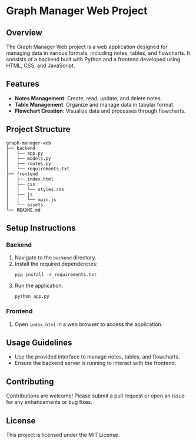 # Graph Manager Web Project

## Overview
The Graph Manager Web project is a web application designed for managing data in various formats, including notes, tables, and flowcharts. It consists of a backend built with Python and a frontend developed using HTML, CSS, and JavaScript.

## Features
- **Notes Management**: Create, read, update, and delete notes.
- **Table Management**: Organize and manage data in tabular format.
- **Flowchart Creation**: Visualize data and processes through flowcharts.

## Project Structure
```
graph-manager-web
├── backend
│   ├── app.py
│   ├── models.py
│   ├── routes.py
│   └── requirements.txt
├── frontend
│   ├── index.html
│   ├── css
│   │   └── styles.css
│   ├── js
│   │   └── main.js
│   └── assets
└── README.md
```

## Setup Instructions

### Backend
1. Navigate to the `backend` directory.
2. Install the required dependencies:
   ```
   pip install -r requirements.txt
   ```
3. Run the application:
   ```
   python app.py
   ```

### Frontend
1. Open `index.html` in a web browser to access the application.

## Usage Guidelines
- Use the provided interface to manage notes, tables, and flowcharts.
- Ensure the backend server is running to interact with the frontend.

## Contributing
Contributions are welcome! Please submit a pull request or open an issue for any enhancements or bug fixes.

## License
This project is licensed under the MIT License.